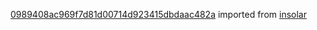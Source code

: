[0989408ac969f7d81d00714d923415dbdaac482a](https://github.com/insolar/insolar/commit/0989408ac969f7d81d00714d923415dbdaac482a) imported from [insolar](https://github.com/insolar/insolar)
